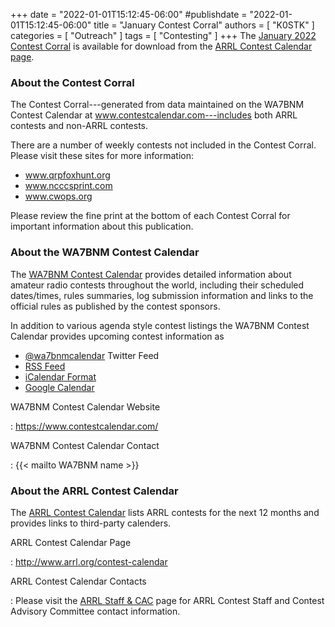 +++
date = "2022-01-01T15:12:45-06:00"
#publishdate = "2022-01-01T15:12:45-06:00"
title = "January Contest Corral"
authors = [ "K0STK" ]
categories = [ "Outreach" ]
tags = [ "Contesting" ]
+++
The
[January 2022 Contest Corral](http://www.arrl.org/files/file/Contest%20Corral/2022/January%202022%20Corral.pdf)
is available for download from the
[ARRL Contest Calendar page](http://www.arrl.org/contest-calendar).

<!--more-->

### About the Contest Corral

The Contest Corral---generated from data maintained on the WA7BNM
Contest Calendar at www.contestcalendar.com---includes both ARRL
contests and non-ARRL contests.

There are a number of weekly contests not included in the Contest Corral.
Please visit these sites for more information:

* www.qrpfoxhunt.org
* www.ncccsprint.com
* www.cwops.org

Please review the fine print at the bottom of each Contest Corral for
important information about this publication.

### About the WA7BNM Contest Calendar

The
[WA7BNM Contest Calendar](https://www.contestcalendar.com/)
provides detailed information about amateur radio contests throughout the
world, including their scheduled dates/times, rules summaries, log submission
information and links to the official rules as published by the contest
sponsors.

In addition to various agenda style contest listings the WA7BNM Contest Calendar 
provides upcoming contest information as

* [@wa7bnmcalendar](https://twitter.com/wa7bnmcalendar) Twitter Feed
* [RSS Feed](https://www.contestcalendar.com/calendar.rss)
* [iCalendar Format](https://www.contestcalendar.com/weeklycontcustom.ics)
* [Google Calendar](https://calendar.google.com/calendar/embed?src=9o3or51jjdsantmsqoadmm949k%40group.calendar.google.com&ctz=Etc/GMT)

WA7BNM Contest Calendar Website

: https://www.contestcalendar.com/

WA7BNM Contest Calendar Contact

: {{< mailto WA7BNM name >}}

### About the ARRL Contest Calendar

The [ARRL Contest Calendar](http://www.arrl.org/contest-calendar) lists ARRL
contests for the next 12 months and provides links to third-party calenders.

ARRL Contest Calendar Page

: http://www.arrl.org/contest-calendar

ARRL Contest Calendar Contacts

: Please visit the [ARRL Staff & CAC](http://www.arrl.org/arrl-staff-cac)
page for ARRL Contest Staff and Contest Advisory Committee contact
information.
